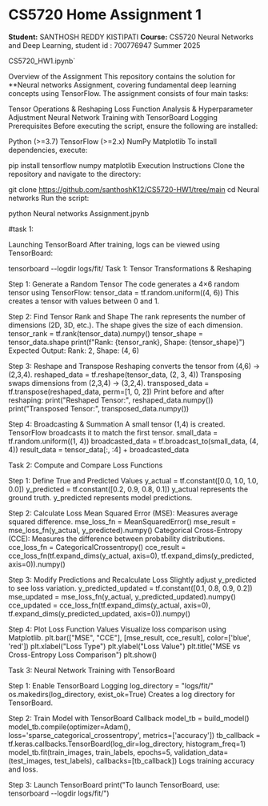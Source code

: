 # CS5720 Home Assignment 1

**Student:** SANTHOSH REDDY KISTIPATI 
**Course:** CS5720 Neural Networks and Deep Learning,
student id : 700776947
Summer 2025

CS5720_HW1.ipynb`  

  Overview of the Assignment
This repository contains the solution for **Neural networks Assignment, covering fundamental deep learning concepts using TensorFlow. The assignment consists of four main tasks:

Tensor Operations & Reshaping
Loss Function Analysis & Hyperparameter Adjustment
Neural Network Training with TensorBoard Logging
Prerequisites
Before executing the script, ensure the following are installed:

Python (>=3.7)
TensorFlow (>=2.x)
NumPy
Matplotlib
To install dependencies, execute:

pip install tensorflow numpy matplotlib
Execution Instructions
Clone the repository and navigate to the directory:

git clone https://github.com/santhoshK12/CS5720-HW1/tree/main
cd Neural networks
Run the script:

python Neural networks Assignment.jpynb

#task 1:

Launching TensorBoard
After training, logs can be viewed using TensorBoard:

tensorboard --logdir logs/fit/
Task 1: Tensor Transformations & Reshaping

Step 1: Generate a Random Tensor The code generates a 4×6 random tensor using TensorFlow: tensor_data = tf.random.uniform((4, 6)) This creates a tensor with values between 0 and 1.

Step 2: Find Tensor Rank and Shape The rank represents the number of dimensions (2D, 3D, etc.). The shape gives the size of each dimension. tensor_rank = tf.rank(tensor_data).numpy() tensor_shape = tensor_data.shape print(f"Rank: {tensor_rank}, Shape: {tensor_shape}") Expected Output: Rank: 2, Shape: (4, 6)

Step 3: Reshape and Transpose Reshaping converts the tensor from (4,6) → (2,3,4). reshaped_data = tf.reshape(tensor_data, (2, 3, 4)) Transposing swaps dimensions from (2,3,4) → (3,2,4). transposed_data = tf.transpose(reshaped_data, perm=[1, 0, 2]) Print before and after reshaping: print("Reshaped Tensor:", reshaped_data.numpy()) print("Transposed Tensor:", transposed_data.numpy())

Step 4: Broadcasting & Summation A small tensor (1,4) is created. TensorFlow broadcasts it to match the first tensor. small_data = tf.random.uniform((1, 4)) broadcasted_data = tf.broadcast_to(small_data, (4, 4)) result_data = tensor_data[:, :4] + broadcasted_data

Task 2: Compute and Compare Loss Functions

Step 1: Define True and Predicted Values y_actual = tf.constant([0.0, 1.0, 1.0, 0.0]) y_predicted = tf.constant([0.2, 0.9, 0.8, 0.1]) y_actual represents the ground truth. y_predicted represents model predictions.

Step 2: Calculate Loss Mean Squared Error (MSE): Measures average squared difference. mse_loss_fn = MeanSquaredError() mse_result = mse_loss_fn(y_actual, y_predicted).numpy() Categorical Cross-Entropy (CCE): Measures the difference between probability distributions. cce_loss_fn = CategoricalCrossentropy() cce_result = cce_loss_fn(tf.expand_dims(y_actual, axis=0), tf.expand_dims(y_predicted, axis=0)).numpy()

Step 3: Modify Predictions and Recalculate Loss Slightly adjust y_predicted to see loss variation. y_predicted_updated = tf.constant([0.1, 0.8, 0.9, 0.2]) mse_updated = mse_loss_fn(y_actual, y_predicted_updated).numpy() cce_updated = cce_loss_fn(tf.expand_dims(y_actual, axis=0), tf.expand_dims(y_predicted_updated, axis=0)).numpy()

Step 4: Plot Loss Function Values Visualize loss comparison using Matplotlib. plt.bar(["MSE", "CCE"], [mse_result, cce_result], color=['blue', 'red']) plt.xlabel("Loss Type") plt.ylabel("Loss Value") plt.title("MSE vs Cross-Entropy Loss Comparison") plt.show()

Task 3: Neural Network Training with TensorBoard

Step 1: Enable TensorBoard Logging log_directory = "logs/fit/" os.makedirs(log_directory, exist_ok=True) Creates a log directory for TensorBoard.

Step 2: Train Model with TensorBoard Callback model_tb = build_model() model_tb.compile(optimizer=Adam(), loss='sparse_categorical_crossentropy', metrics=['accuracy']) tb_callback = tf.keras.callbacks.TensorBoard(log_dir=log_directory, histogram_freq=1) model_tb.fit(train_images, train_labels, epochs=5, validation_data=(test_images, test_labels), callbacks=[tb_callback]) Logs training accuracy and loss.

Step 3: Launch TensorBoard print("To launch TensorBoard, use: tensorboard --logdir logs/fit/")

